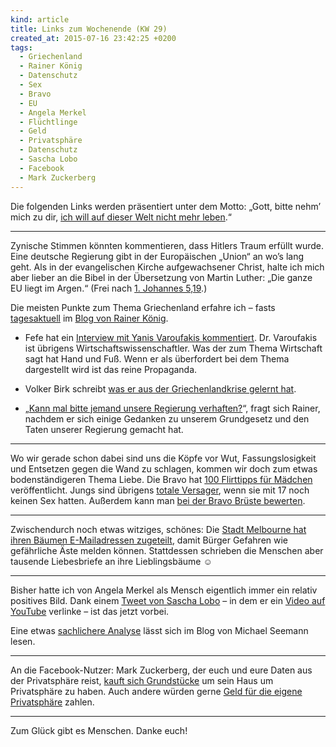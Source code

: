 ```yaml
---
kind: article
title: Links zum Wochenende (KW 29)
created_at: 2015-07-16 23:42:25 +0200
tags:
  - Griechenland
  - Rainer König
  - Datenschutz
  - Sex
  - Bravo
  - EU
  - Angela Merkel
  - Flüchtlinge
  - Geld
  - Privatsphäre
  - Datenschutz
  - Sascha Lobo
  - Facebook
  - Mark Zuckerberg
---
```


Die folgenden Links werden präsentiert unter dem Motto: „Gott, bitte nehm’
mich zu dir, [ich will auf dieser Welt nicht mehr leben][idwtlotpa].“

---

Zynische Stimmen könnten kommentieren, dass Hitlers Traum erfüllt wurde. Eine
deutsche Regierung gibt in der Europäischen „Union“ an wo’s lang geht. Als in
der evangelischen Kirche aufgewachsener Christ, halte ich mich aber lieber an
die Bibel in der Übersetzung von Martin Luther: „Die ganze EU liegt im Argen.“
(Frei nach [1. Johannes 5,19][].)

Die meisten Punkte zum Thema Griechenland erfahre ich – fasts
[tagesaktuell][rk16] im [Blog von Rainer König][rk].

* Fefe hat ein [Interview mit Yanis Varoufakis kommentiert][fefe]. Dr.
  Varoufakis ist übrigens Wirtschaftswissenschaftler. Was der zum Thema
  Wirtschaft sagt hat Hand und Fuß. Wenn er als überfordert bei dem Thema
  dargestellt wird ist das reine Propaganda.

* Volker Birk schreibt [was er aus der Griechenlandkrise gelernt hat][fdik].

* „[Kann mal bitte jemand unsere Regierung verhaften?][knast]“, fragt sich
  Rainer, nachdem er sich einige Gedanken zu unserem Grundgesetz und den Taten
  unserer Regierung gemacht hat.

---

Wo wir gerade schon dabei sind uns die Köpfe vor Wut, Fassungslosigkeit und
Entsetzen gegen die Wand zu schlagen, kommen wir doch zum etwas
bodenständigeren Thema Liebe. Die Bravo hat [100 Flirttipps für
Mädchen][flirttipps] veröffentlicht. Jungs sind übrigens [totale Versager][],
wenn sie mit 17 noch keinen Sex hatten. Außerdem kann man [bei der Bravo
Brüste bewerten][brüste].

---

Zwischendurch noch etwas witziges, schönes: Die [Stadt Melbourne hat ihren
Bäumen E-Mailadressen zugeteilt][treemail], damit Bürger Gefahren wie
gefährliche Äste melden können. Stattdessen schrieben die Menschen aber
tausende Liebesbriefe an ihre Lieblingsbäume ☺

---

Bisher hatte ich von Angela Merkel als Mensch eigentlich immer ein relativ
positives Bild. Dank einem [Tweet von Sascha Lobo][tweet] – in dem er ein
[Video auf YouTube][yt-merkel] verlinke – ist das jetzt vorbei.

Eine etwas [sachlichere Analyse][angst] lässt sich im Blog von Michael Seemann
lesen.

---

An die Facebook-Nutzer: Mark Zuckerberg, der euch und eure Daten aus der
Privatsphäre reist, [kauft sich Grundstücke][zucker] um sein Haus um
Privatsphäre zu haben. Auch andere würden gerne [Geld für die eigene
Privatsphäre][1$] zahlen.

---

Zum Glück gibt es Menschen. Danke euch!


[idwtlotpa]: http://knowyourmeme.com/memes/i-dont-want-to-live-on-this-planet-anymore

[1. johannes 5,19]: http://bibelserver.de/text/LUT/1.Johannes5,19
  "Die ganze Welt liegt im Argen."

[rk]: http://koenig-haunstetten.de/2015/07/15/die-links-des-tages-2015-07-15/

[rk16]: http://koenig-haunstetten.de/2015/07/16/die-links-des-tages-2015-07-16/

[fefe]: http://blog.fefe.de/?ts=ab5b5280

[fdik]: http://blog.fdik.org/2015-07/#s1436857892

[knast]: http://koenig-haunstetten.de/2015/07/15/kann-mal-bitte-jemand-unsere-regierung-verhaften/

[flirttipps]: http://www.fraumeike.de/2015/das-passive-maedchen-oder-flirtennachbravo/

[totale Versager]: http://perzipient.tumblr.com/post/124090930019/na-bravo

[brüste]: http://freith.de/stimme/2015/07/15/was-bravo-mit-bruesten-macht-hat-noch-keiner-gesehen-oder/

[treemail]: http://www.citylab.com/tech/2015/07/when-you-give-a-tree-an-email-address/398219/

[tweet]: https://twitter.com/saschalobo/status/621580116779515904

[yt-merkel]: https://www.youtube.com/watch?v=fRFzPvpJ6Kk

[angst]: http://mspr0.de/?p=4338

[zucker]: http://boingboing.net/2015/05/21/mark-zuckerberg-just-dropped-a.html

[1$]: http://mobile.nytimes.com/2015/06/04/opinion/zeynep-tufekci-mark-zuckerberg-let-me-pay-for-facebook.html
